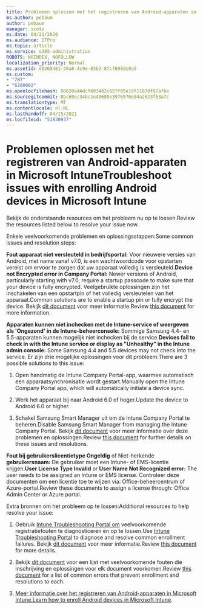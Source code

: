 ```yaml
---
title: Problemen oplossen met het registreren van Android-apparaten in Microsoft Intune
ms.author: pebaum
author: pebaum
manager: scotv
ms.date: 04/21/2020
ms.audience: ITPro
ms.topic: article
ms.service: o365-administration
ROBOTS: NOINDEX, NOFOLLOW
localization_priority: Normal
ms.assetid: d0269461-20a8-4c9e-83b2-8fcf608dc0a5
ms.custom:
- "787"
- "6200002"
ms.openlocfilehash: 08620a44dcf693482c65ff05e19f11870f67afbe
ms.sourcegitcommit: 8bc60ec34bc1e40685e3976576e04a2623f63a7c
ms.translationtype: MT
ms.contentlocale: nl-NL
ms.lasthandoff: 04/15/2021
ms.locfileid: "51830937"
---
```

# <a name="troubleshoot-issues-with-enrolling-android-devices-in-microsoft-intune"></a><span data-ttu-id="b74ae-102">Problemen oplossen met het registreren van Android-apparaten in Microsoft Intune</span><span class="sxs-lookup"><span data-stu-id="b74ae-102">Troubleshoot issues with enrolling Android devices in Microsoft Intune</span></span>

<span data-ttu-id="b74ae-103">Bekijk de onderstaande resources om het probleem nu op te lossen.</span><span class="sxs-lookup"><span data-stu-id="b74ae-103">Review the resources listed below to resolve your issue now.</span></span>
  
<span data-ttu-id="b74ae-104">Enkele veelvoorkomende problemen en oplossingsstappen:</span><span class="sxs-lookup"><span data-stu-id="b74ae-104">Some common issues and resolution steps:</span></span>
  
 <span data-ttu-id="b74ae-105">**Fout apparaat niet versleuteld in bedrijfsportal:** Voor nieuwere versies van Android, met name vanaf v7.0, is een wachtwoordcode voor opstarten vereist om ervoor te zorgen dat uw apparaat volledig is versleuteld.</span><span class="sxs-lookup"><span data-stu-id="b74ae-105">**Device not Encrypted error in Company Portal:** Newer versions of Android, particularly starting with v7.0, require a startup passcode to make sure that your device is fully encrypted.</span></span> <span data-ttu-id="b74ae-106">Veelgebruikte oplossingen zijn het inschakelen van een opstartpin of het volledig versleutelen van het apparaat.</span><span class="sxs-lookup"><span data-stu-id="b74ae-106">Common solutions are to enable a startup pin or fully encrypt the device.</span></span> <span data-ttu-id="b74ae-107">Bekijk [dit document](https://docs.microsoft.com/intune-user-help/your-device-appears-encrypted-but-cp-says-otherwise-android) voor meer informatie.</span><span class="sxs-lookup"><span data-stu-id="b74ae-107">Review [this document](https://docs.microsoft.com/intune-user-help/your-device-appears-encrypted-but-cp-says-otherwise-android) for more information.</span></span>
  
 <span data-ttu-id="b74ae-108">**Apparaten kunnen niet inchecken met de Intune-service of weergeven als 'Ongezond' in de Intune-beheerconsole:** Sommige Samsung 4.4- en 5.5-apparaten kunnen mogelijk niet inchecken bij de service.</span><span class="sxs-lookup"><span data-stu-id="b74ae-108">**Devices fail to check in with the Intune service or display as "Unhealthy" in the Intune admin console:** Some Samsung 4.4 and 5.5 devices may not check into the service.</span></span> <span data-ttu-id="b74ae-109">Er zijn drie mogelijke oplossingen voor dit probleem:</span><span class="sxs-lookup"><span data-stu-id="b74ae-109">There are 3 possible solutions to this issue:</span></span>
  
1. <span data-ttu-id="b74ae-110">Open handmatig de Intune Company Portal-app, waarmee automatisch een apparaatsynchronisatie wordt gestart.</span><span class="sxs-lookup"><span data-stu-id="b74ae-110">Manually open the Intune Company Portal app, which will automatically initiate a device sync.</span></span>

2. <span data-ttu-id="b74ae-111">Werk het apparaat bij naar Android 6.0 of hoger.</span><span class="sxs-lookup"><span data-stu-id="b74ae-111">Update the device to Android 6.0 or higher.</span></span>

3. <span data-ttu-id="b74ae-112">Schakel Samsung Smart Manager uit om de Intune Company Portal te beheren.</span><span class="sxs-lookup"><span data-stu-id="b74ae-112">Disable Samsung Smart Manager from managing the Intune Company Portal.</span></span> <span data-ttu-id="b74ae-113">Bekijk [dit document](https://docs.microsoft.com/troubleshoot/mem/intune/troubleshoot-device-enrollment-in-intune#devices-fail-to-check-in-with-the-intune-service-and-display-as-unhealthy-in-the-intune-admin-console) voor meer informatie over deze problemen en oplossingen.</span><span class="sxs-lookup"><span data-stu-id="b74ae-113">Review [this document](https://docs.microsoft.com/troubleshoot/mem/intune/troubleshoot-device-enrollment-in-intune#devices-fail-to-check-in-with-the-intune-service-and-display-as-unhealthy-in-the-intune-admin-console) for further details on these issues and resolutions.</span></span>

 <span data-ttu-id="b74ae-114">**Fout bij gebruikerslicentietype Ongeldig** of Niet-herkende **gebruikersnaam:** De gebruiker moet een Intune- of EMS-licentie krijgen.</span><span class="sxs-lookup"><span data-stu-id="b74ae-114">**User License Type Invalid** or **User Name Not Recognized error:** The user needs to be assigned an Intune or EMS license.</span></span> <span data-ttu-id="b74ae-115">Controleer deze documenten om een licentie toe te wijzen via: Office-beheercentrum of Azure-portal.</span><span class="sxs-lookup"><span data-stu-id="b74ae-115">Review these documents to assign a license through: Office Admin Center or Azure portal.</span></span>
  
<span data-ttu-id="b74ae-116">Extra bronnen om het probleem op te lossen:</span><span class="sxs-lookup"><span data-stu-id="b74ae-116">Additional resources to help resolve your issue:</span></span>
  
1. <span data-ttu-id="b74ae-117">Gebruik [Intune Troubleshooting Portal om](https://devicemanagement.microsoft.com/#blade/Microsoft_Intune_DeviceSettings/TroubleshootBlade) veelvoorkomende registratiefouten te diagnosticeren en op te lossen.</span><span class="sxs-lookup"><span data-stu-id="b74ae-117">Use [Intune Troubleshooting Portal](https://devicemanagement.microsoft.com/#blade/Microsoft_Intune_DeviceSettings/TroubleshootBlade) to diagnose and resolve common enrollment failures.</span></span> <span data-ttu-id="b74ae-118">Bekijk [dit document](https://docs.microsoft.com/intune/help-desk-operators) voor meer informatie.</span><span class="sxs-lookup"><span data-stu-id="b74ae-118">Review [this document](https://docs.microsoft.com/intune/help-desk-operators) for more details.</span></span>

2. <span data-ttu-id="b74ae-119">Bekijk [dit document](https://docs.microsoft.com/troubleshoot/mem/intune/troubleshoot-device-enrollment-in-intune) voor een lijst met veelvoorkomende fouten die inschrijving en oplossingen voor elk document voorkomen.</span><span class="sxs-lookup"><span data-stu-id="b74ae-119">Review [this document](https://docs.microsoft.com/troubleshoot/mem/intune/troubleshoot-device-enrollment-in-intune) for a list of common errors that prevent enrollment and resolutions to each.</span></span>

3. <span data-ttu-id="b74ae-120">[Meer informatie over het registreren van Android-apparaten in Microsoft Intune.](https://docs.microsoft.com/intune/android-enroll)</span><span class="sxs-lookup"><span data-stu-id="b74ae-120">[Learn how to enroll Android devices in Microsoft Intune](https://docs.microsoft.com/intune/android-enroll).</span></span>
